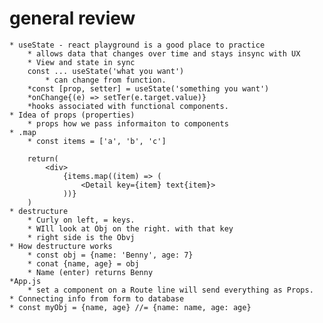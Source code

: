 # general review

    * useState - react playground is a good place to practice
        * allows data that changes over time and stays insync with UX
        * View and state in sync
        const ... useState('what you want')
            * can change from function.
        *const [prop, setter] = useState('something you want')
        *onChange{(e) => setTer(e.target.value)}
        *hooks associated with functional components.
    * Idea of props (properties)
        * props how we pass informaiton to components
    * .map
        * const items = ['a', 'b', 'c']

        return(
            <div>
                {items.map((item) => (
                    <Detail key={item} text{item}>
                ))}
        )
    * destructure
        * Curly on left, = keys.
        * WIll look at Obj on the right. with that key
        * right side is the Obvj
    * How destructure works
        * const obj = {name: 'Benny', age: 7}
        * conat {name, age} = obj
        * Name (enter) returns Benny
    *App.js
        * set a component on a Route line will send everything as Props.
    * Connecting info from form to database
    * const myObj = {name, age} //= {name: name, age: age}
